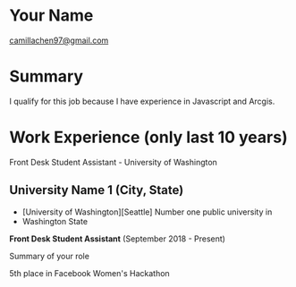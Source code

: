 # Your Name

camillachen97@gmail.com


# Summary

I qualify for this job because I have experience in Javascript and Arcgis.

# Work Experience (only last 10 years)
Front Desk Student Assistant - University of Washington


## University Name 1 (City, State)

* [University of Washington][Seattle] Number one public university in
* Washington State

**Front Desk Student Assistant** (September 2018 - Present)

Summary of your role

5th place in Facebook Women's Hackathon



[University of Washington, Seattle]: https://www.washington.edu/
